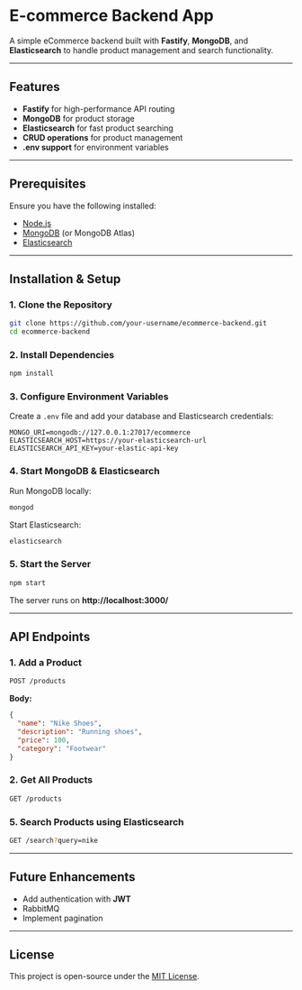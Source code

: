 # E-commerce Backend App

A simple eCommerce backend built with **Fastify**, **MongoDB**, and **Elasticsearch** to handle product management and search functionality.

---

## Features
- **Fastify** for high-performance API routing
- **MongoDB** for product storage
- **Elasticsearch** for fast product searching
- **CRUD operations** for product management
- **.env support** for environment variables

---

## Prerequisites
Ensure you have the following installed:

- [Node.js](https://nodejs.org/)
- [MongoDB](https://www.mongodb.com/try/download/community) (or MongoDB Atlas)
- [Elasticsearch](https://www.elastic.co/downloads/elasticsearch)

---

## Installation & Setup
### 1. Clone the Repository
```sh
git clone https://github.com/your-username/ecommerce-backend.git
cd ecommerce-backend
```

### 2. Install Dependencies
```sh
npm install
```

### 3. Configure Environment Variables
Create a `.env` file and add your database and Elasticsearch credentials:
```env
MONGO_URI=mongodb://127.0.0.1:27017/ecommerce
ELASTICSEARCH_HOST=https://your-elasticsearch-url
ELASTICSEARCH_API_KEY=your-elastic-api-key
```

### 4. Start MongoDB & Elasticsearch
Run MongoDB locally:
```sh
mongod
```
Start Elasticsearch:
```sh
elasticsearch
```

### 5. Start the Server
```sh
npm start
```
The server runs on **http://localhost:3000/**

---

## API Endpoints

### **1. Add a Product**
```sh
POST /products
```
**Body:**
```json
{
  "name": "Nike Shoes",
  "description": "Running shoes",
  "price": 100,
  "category": "Footwear"
}
```

### **2. Get All Products**
```sh
GET /products
```


### **5. Search Products using Elasticsearch**
```sh
GET /search?query=nike
```

---


## Future Enhancements
- Add authentication with **JWT**
- RabbitMQ
- Implement pagination

---

## License
This project is open-source under the [MIT License](LICENSE).

